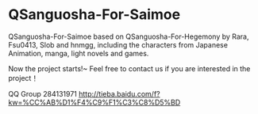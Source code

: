 QSanguosha-For-Saimoe
=====================

QSanguosha-For-Saimoe based on QSanguosha-For-Hegemony by Rara, Fsu0413, Slob and hnmgg, including the characters from Japanese Animation, manga, light novels and games.

Now the project starts!~ Feel free to contact us if you are interested in the project！

QQ Group 284131971
http://tieba.baidu.com/f?kw=%CC%AB%D1%F4%C9%F1%C3%C8%D5%BD
